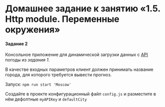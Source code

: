 # Домашнее задание к занятию «1.5. Http module. Переменные окружения»
 
 
#### Задание 2
 Консольное приложение для динамической загрузки данных с [API](https://weatherstack.com/) погоды из *задания 1*. 

В качестве входных параметров клиент должен принимать название города, для которого требуется вывести прогноз. 

Запуск:
`npm run start 'Moscow'`
 

Создайте в проекте конфигурационный файл `config.js` и разместите в нём дефолтные  `myAPIKey` и `defaultCity`
